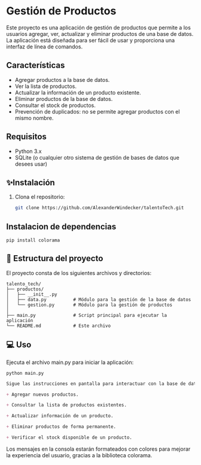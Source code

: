 # **Gestión de Productos**

Este proyecto es una aplicación de gestión de productos que permite a los usuarios agregar, ver, actualizar y eliminar productos de una base de datos. La aplicación está diseñada para ser fácil de usar y proporciona una interfaz de línea de comandos.

## Características

- Agregar productos a la base de datos.
- Ver la lista de productos.
- Actualizar la información de un producto existente.
- Eliminar productos de la base de datos.
- Consultar el stock de productos.
- Prevención de duplicados: no se permite agregar productos con el mismo nombre.

## Requisitos

- Python 3.x
- SQLite (o cualquier otro sistema de gestión de bases de datos que desees usar)

## ✨Instalación

1. Clona el repositorio:

   ```bash
   git clone https://github.com/AlexanderWindecker/talentoTech.git
   ```

## Instalacion de dependencias

```text
pip install colorama
```

## 📂 Estructura del proyecto

El proyecto consta de los siguientes archivos y directorios:

```text
talento_tech/
├── productos/
│   ├── __init__.py
│   ├── data.py          # Módulo para la gestión de la base de datos
│   └── gestion.py       # Módulo para la gestión de productos
│
├── main.py              # Script principal para ejecutar la aplicación
└── README.md            # Este archivo
```

## 💻 Uso

Ejecuta el archivo main.py para iniciar la aplicación:

```text
python main.py
```

```markdown
Sigue las instrucciones en pantalla para interactuar con la base de datos. Puedes:

+ Agregar nuevos productos.

+ Consultar la lista de productos existentes.

+ Actualizar información de un producto.

+ Eliminar productos de forma permanente.

+ Verificar el stock disponible de un producto.
```

Los mensajes en la consola estarán formateados con colores para mejorar la experiencia del usuario, gracias a la biblioteca colorama.
